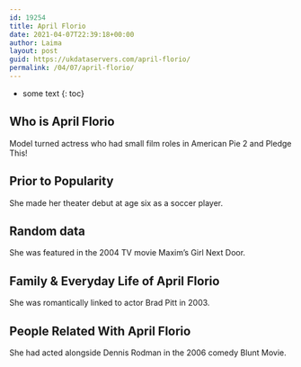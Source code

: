 ```yaml
---
id: 19254
title: April Florio
date: 2021-04-07T22:39:18+00:00
author: Laima
layout: post
guid: https://ukdataservers.com/april-florio/
permalink: /04/07/april-florio/
---
```


* some text
{: toc}


## Who is April Florio
                  
                  
                  
Model turned actress who had small film roles in American Pie 2 and Pledge This!
                  
              
            
              
            
                
                
                
## Prior to Popularity
                  
                  
                  
She made her theater debut at age six as a soccer player.
                  
              
            
              
            
                
                
                
## Random data
                  
                  
                  
She was featured in the 2004 TV movie Maxim&#8217;s Girl Next Door.
                  
              
            
              
            
                
                
                
## Family & Everyday Life of April Florio
                  
                  
                  
She was romantically linked to actor Brad Pitt in 2003.
                  
              
            
              
            
                
                
                
## People Related With April Florio
                  
                  
                  
She had acted alongside Dennis Rodman in the 2006 comedy Blunt Movie.
                  
              
            
              
            
                
              
            
              
              
            
            
              
            
          
          
          